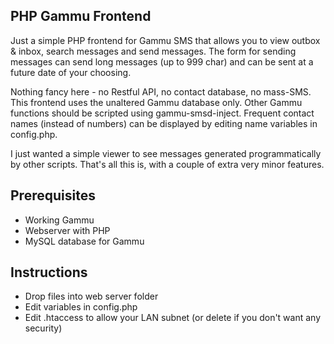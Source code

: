 ## PHP Gammu Frontend

Just a simple PHP frontend for Gammu SMS that allows you to view outbox & inbox, search messages and send messages. The form for sending messages can send long messages (up to 999 char) and can be sent at a future date of your choosing.

Nothing fancy here - no Restful API, no contact database, no mass-SMS. This frontend uses the unaltered Gammu database only. Other Gammu functions should be scripted using gammu-smsd-inject. Frequent contact names (instead of numbers) can be displayed by editing name variables in config.php.

I just wanted a simple viewer to see messages generated programmatically by other scripts. That's all this is, with a couple of extra very minor features.


## Prerequisites

* Working Gammu
* Webserver with PHP
* MySQL database for Gammu


## Instructions

* Drop files into web server folder
* Edit variables in config.php
* Edit .htaccess to allow your LAN subnet (or delete if you don't want any security)
